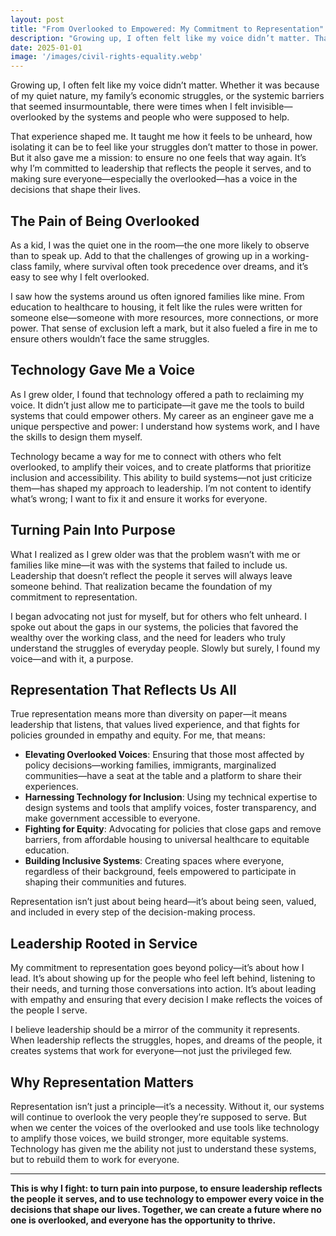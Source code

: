 ```yaml
---
layout: post
title: "From Overlooked to Empowered: My Commitment to Representation"
description: "Growing up, I often felt like my voice didn’t matter. That experience fuels my belief that leadership should reflect the people it serves. My mission is to ensure everyone—especially the overlooked—has a voice in the decisions that shape their lives."
date: 2025-01-01
image: '/images/civil-rights-equality.webp'
---
```


Growing up, I often felt like my voice didn’t matter. Whether it was because of my quiet nature, my family’s economic struggles, or the systemic barriers that seemed insurmountable, there were times when I felt invisible—overlooked by the systems and people who were supposed to help. 

That experience shaped me. It taught me how it feels to be unheard, how isolating it can be to feel like your struggles don’t matter to those in power. But it also gave me a mission: to ensure no one feels that way again. It’s why I’m committed to leadership that reflects the people it serves, and to making sure everyone—especially the overlooked—has a voice in the decisions that shape their lives.

## The Pain of Being Overlooked

As a kid, I was the quiet one in the room—the one more likely to observe than to speak up. Add to that the challenges of growing up in a working-class family, where survival often took precedence over dreams, and it’s easy to see why I felt overlooked.

I saw how the systems around us often ignored families like mine. From education to healthcare to housing, it felt like the rules were written for someone else—someone with more resources, more connections, or more power. That sense of exclusion left a mark, but it also fueled a fire in me to ensure others wouldn’t face the same struggles.

## Technology Gave Me a Voice

As I grew older, I found that technology offered a path to reclaiming my voice. It didn’t just allow me to participate—it gave me the tools to build systems that could empower others. My career as an engineer gave me a unique perspective and power: I understand how systems work, and I have the skills to design them myself.

Technology became a way for me to connect with others who felt overlooked, to amplify their voices, and to create platforms that prioritize inclusion and accessibility. This ability to build systems—not just criticize them—has shaped my approach to leadership. I’m not content to identify what’s wrong; I want to fix it and ensure it works for everyone.

## Turning Pain Into Purpose

What I realized as I grew older was that the problem wasn’t with me or families like mine—it was with the systems that failed to include us. Leadership that doesn’t reflect the people it serves will always leave someone behind. That realization became the foundation of my commitment to representation.

I began advocating not just for myself, but for others who felt unheard. I spoke out about the gaps in our systems, the policies that favored the wealthy over the working class, and the need for leaders who truly understand the struggles of everyday people. Slowly but surely, I found my voice—and with it, a purpose.

## Representation That Reflects Us All

True representation means more than diversity on paper—it means leadership that listens, that values lived experience, and that fights for policies grounded in empathy and equity. For me, that means:

- **Elevating Overlooked Voices**: Ensuring that those most affected by policy decisions—working families, immigrants, marginalized communities—have a seat at the table and a platform to share their experiences.  
- **Harnessing Technology for Inclusion**: Using my technical expertise to design systems and tools that amplify voices, foster transparency, and make government accessible to everyone.  
- **Fighting for Equity**: Advocating for policies that close gaps and remove barriers, from affordable housing to universal healthcare to equitable education.  
- **Building Inclusive Systems**: Creating spaces where everyone, regardless of their background, feels empowered to participate in shaping their communities and futures.  

Representation isn’t just about being heard—it’s about being seen, valued, and included in every step of the decision-making process.

## Leadership Rooted in Service

My commitment to representation goes beyond policy—it’s about how I lead. It’s about showing up for the people who feel left behind, listening to their needs, and turning those conversations into action. It’s about leading with empathy and ensuring that every decision I make reflects the voices of the people I serve.

I believe leadership should be a mirror of the community it represents. When leadership reflects the struggles, hopes, and dreams of the people, it creates systems that work for everyone—not just the privileged few.

## Why Representation Matters

Representation isn’t just a principle—it’s a necessity. Without it, our systems will continue to overlook the very people they’re supposed to serve. But when we center the voices of the overlooked and use tools like technology to amplify those voices, we build stronger, more equitable systems. Technology has given me the ability not just to understand these systems, but to rebuild them to work for everyone.

---

**This is why I fight: to turn pain into purpose, to ensure leadership reflects the people it serves, and to use technology to empower every voice in the decisions that shape our lives. Together, we can create a future where no one is overlooked, and everyone has the opportunity to thrive.**